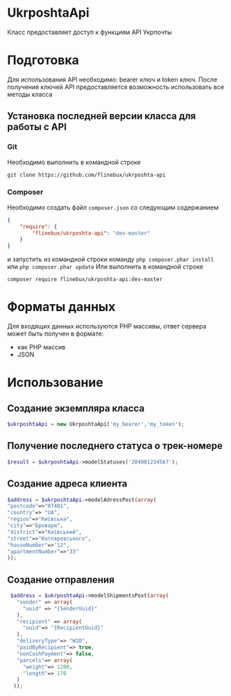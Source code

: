 # UkrposhtaApi
Класс предоставляет доступ к функциям API Укрпочты

# Подготовка
Для использования API необходимо: bearer ключ и token ключ.
После получения ключей API предоставляется возможность использовать все методы класса

## Установка последней версии класса для работы с API
### Git
Необходимо выполнить в командной строке
```git
git clone https://github.com/flinebux/ukrposhta-api
```
### Composer
Необходимо создать файл ``composer.json`` со следующим содержанием  
```json
{
    "require": {
        "flinebux/ukrposhta-api": "dev-master"
    }
}
```
и запустить из командной строки команду ``php composer.phar install`` или ``php composer.phar update``
Или выполнить в командной строке 
```
composer require flinebux/ukrposhta-api:dev-master
```

# Форматы данных
Для входящих данных используются PHP массивы, ответ сервера может быть получен в формате:
* как PHP массив
* JSON

# Использование 
## Создание экземпляра класса
```php
$ukrposhtaApi = new UkrposhtaApi('my_bearer','my_token');
```

## Получение последнего статуса о трек-номере
```php
$result = $ukrposhtaApi->modelStatuses('204001234567');
```

## Создание адреса клиента
```php
$address = $ukrposhtaApi->modelAdressPost(array(
"postcode"=>"07401",
"country"=> "UA",
"region"=>"Київська",
"city"=>"Бровари",
"district"=>"Київський",
"street"=>"Котляревського",
"houseNumber"=>"12",
"apartmentNumber"=>"33"
));
```
## Создание отправления
```php
 $address = $ukrposhtaApi->modelShipmentsPost(array(
   "sender" => array(
     "uuid" => "{SenderUuid}"
   ),
   "recipient" => array(
     "uuid"=> "{RecipientUuid}"
   ),
   "deliveryType"=> "W2D",
   "paidByRecipient"=> true,
   "nonCashPayment"=> false,
   "parcels"=> array(
     "weight"=> 1200,
     "length"=> 170
   )
  ));
```

